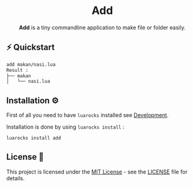 <h1 align="center">Add</h1>
<p align="center"><b>Add</b> is a tiny commandline application to make file or folder easily.</p>

## ⚡️ Quickstart
```bash
add makan/nasi.lua
Result :
├── makan
│   └── nasi.lua
```

## Installation ⚙️ 
First of all you need to have `luarocks` installed see [Development](#development-).

Installation is done by using `luarocks install` :
```bash
luarocks install add
```

## License 📄 
This project is licensed under the [MIT License](https://opensource.org/licenses/MIT) - see the [LICENSE](LICENSE) file for details.